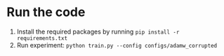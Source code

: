 # Run the code

1. Install the required packages by running `pip install -r requirements.txt`
2. Run experiment: `python train.py --config configs/adamw_corrupted`